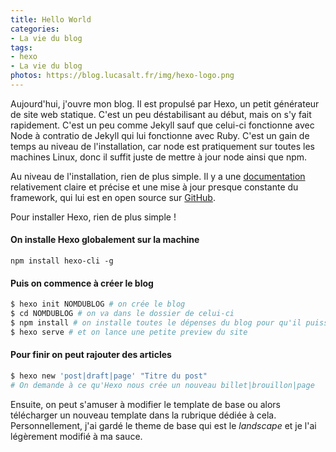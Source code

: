 ```yaml
---
title: Hello World
categories:
- La vie du blog
tags:
- hexo
- La vie du blog
photos: https://blog.lucasalt.fr/img/hexo-logo.png
---
```


Aujourd'hui, j'ouvre mon blog. Il est propulsé par Hexo, un petit générateur de site web statique. C'est un peu déstabilisant au début, mais on s'y fait rapidement. C'est un peu comme Jekyll sauf que celui-ci fonctionne avec Node à contratio de Jekyll qui lui fonctionne avec Ruby. C'est un gain de temps au niveau de l'installation, car node est pratiquement sur toutes les machines Linux, donc il suffit juste de mettre à jour node ainsi que npm.

Au niveau de l'installation, rien de plus simple. Il y a une [documentation](https://hexo.io/docs/) relativement claire et précise et une mise à jour presque constante du framework, qui lui est en open source sur [GitHub](https://github.com/hexojs/hexo/).


Pour installer Hexo, rien de plus simple !


#### On installe Hexo globalement sur la machine
```
npm install hexo-cli -g
```

#### Puis on commence à créer le blog
```bash
$ hexo init NOMDUBLOG # on crée le blog
$ cd NOMDUBLOG # on va dans le dossier de celui-ci
$ npm install # on installe toutes le dépenses du blog pour qu'il puisse tourner normalement
$ hexo serve # et on lance une petite preview du site
```

#### Pour finir on peut rajouter des articles
```bash
$ hexo new 'post|draft|page' "Titre du post"
# On demande à ce qu'Hexo nous crée un nouveau billet|brouillon|page
```

Ensuite, on peut s'amuser à modifier le template de base ou alors télécharger un nouveau template dans la rubrique dédiée à cela. Personnellement, j'ai gardé le theme de base qui est le _landscape_ et je l'ai légèrement modifié à ma sauce.